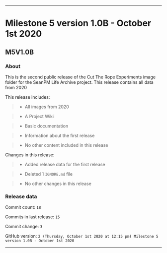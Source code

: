 
***

# Milestone 5 version 1.0B - October 1st 2020

## M5V1.0B

### About

This is the second public release of the Cut The Rope Experiments image folder for the SeanPM Life Archive project. This release contains all data from 2020

This release includes:

> * All images from 2020

> * A Project Wiki

> * Basic documentation

> * Information about the first release

> * No other content included in this release

Changes in this release:

> * Added release data for the first release

> * Deleted 1 `IGNORE.md` file

> * No other changes in this release

### Release data

Commit count: `18`

Commits in last release: `15`

Commit change: `3`

GitHub version: `2 (Thursday, October 1st 2020 at 12:15 pm) Milestone 5 version 1.0B - October 1st 2020`

***

